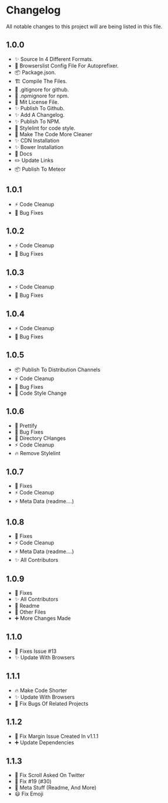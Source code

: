 # Changelog

All notable changes to this project will are being listed in this file.

## 1.0.0

*   ✨ Source In 4 Different Formats.
*   🔧 Browserslist Config File For Autoprefixer.
*   📦 Package.json.
*   🏗️ Compile The Files.
*   🙈 .gitignore for github.
*   🙈 .npmignore for npm.
*   📄 Mit License File.
*   ✨ Publish To Github.
*   ✨ Add A Changelog.
*   ✨ Publish To NPM.
*   🎨 Stylelint for code style.
*   🎨 Make The Code More Cleaner
*   ✨ CDN Installation
*   ✨ Bower Installation
*   📝 Docs
*   ✏️ Update Links
*   📦 Publish To Meteor

## 1.0.1

*   ⚡ Code Cleanup
*   🐛 Bug Fixes

## 1.0.2

*   ⚡ Code Cleanup
*   🐛 Bug Fixes

## 1.0.3

*   ⚡ Code Cleanup
*   🐛 Bug Fixes

## 1.0.4

*   ⚡ Code Cleanup
*   🐛 Bug Fixes

## 1.0.5

*   📦 Publish To Distribution Channels
*   ⚡ Code Cleanup
*   🐛 Bug Fixes
*   🎨 Code Style Change

## 1.0.6

*   🎨 Prettify
*   🐛 Bug Fixes
*   🚚 Directory CHanges
*   ⚡ Code Cleanup
*   🔥 Remove Stylelint

## 1.0.7

*   🐛 Fixes
*   ⚡ Code Cleanup
*   ⚡ Meta Data (readme....)

## 1.0.8

*   🐛 Fixes
*   ⚡ Code Cleanup
*   ⚡ Meta Data (readme....)
*   ✨ All Contributors

## 1.0.9

*   🐛 Fixes
*   ✨ All Contributors
*   📝 Readme
*   📄 Other Files
*   ➕ More Changes Made

## 1.1.0

*   🐛 Fixes Issue #13
*   ✨ Update With Browsers

## 1.1.1

*   🔥 Make Code Shorter
*   ✨ Update With Browsers
*   🐛 Fix Bugs Of Related Projects

## 1.1.2

*   🐛 Fix Margin Issue Created In v1.1.1
*   ➕ Update Dependencies

## 1.1.3

*   🌟 Fix Scroll Asked On Twitter
*   🐛 Fix #19 (#30)
*   📝 Meta Stuff (Readme, And More)
*   😃 Fix Emoji
